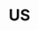 ---
pid: ch800
title: US
location_transcription: Anywhere
coordinates: "[-75.164237983186, 39.952280205997]"
zipcode: '19134'
gen_neighborhood: River Wards
neighborhood: Port Richmond
outside_phl: 
age: '58'
age_range: 50-59
instagram: 
image_file_name: ch_800.jpg
proposal_transcription: Help your own U S
topic: Unknown
topic_summary: '0'
type: Other No Form
keywords_other: 
credit: 
image_labels: 
twitter: 
facebook: 
permalink: "/monuments/ch800/"
layout: item-page
---